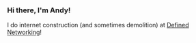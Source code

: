 ### Hi there, I'm Andy!

I do internet construction (and sometimes demolition) at [Defined Networking](https://www.defined.net/)!
